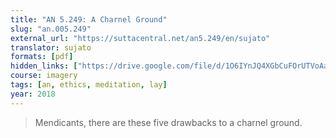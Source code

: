 ```yaml
---
title: "AN 5.249: A Charnel Ground"
slug: "an.005.249"
external_url: "https://suttacentral.net/an5.249/en/sujato"
translator: sujato
formats: [pdf]
hidden_links: ["https://drive.google.com/file/d/1O6IYnJQ4XGbCuFOrUTVoAaN4F_ffwTTI"]
course: imagery
tags: [an, ethics, meditation, lay]
year: 2018
---
```


> Mendicants, there are these five drawbacks to a charnel ground.
